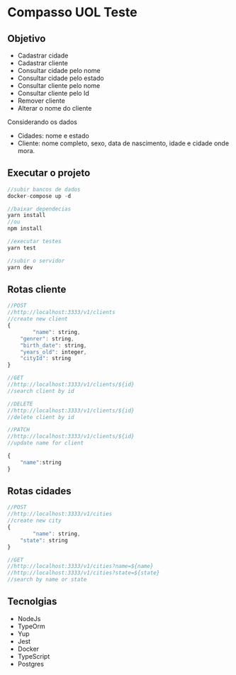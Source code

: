 # Compasso UOL Teste

## Objetivo

-   Cadastrar cidade
-   Cadastrar cliente
-   Consultar cidade pelo nome
-   Consultar cidade pelo estado
-   Consultar cliente pelo nome
-   Consultar cliente pelo Id
-   Remover cliente
-   Alterar o nome do cliente

Considerando os dados

-   Cidades: nome e estado
-   Cliente: nome completo, sexo, data de nascimento, idade e cidade onde mora.

## Executar o projeto

```jsx
//subir bancos de dados
docker-compose up -d

//baixar dependecias
yarn install
//ou
npm install

//executar testes
yarn test

//subir o servidor
yarn dev
```

## Rotas cliente

```js
//POST
//http://localhost:3333/v1/clients
//create new client
{
		"name": string,
    "genrer": string,
    "birth_date": string,
    "years_old": integer,
    "cityId": string
}
```

```js
//GET
//http://localhost:3333/v1/clients/${id}
//search client by id
```

```js
//DELETE
//http://localhost:3333/v1/clients/${id}
//delete client by id
```

```js
//PATCH
//http://localhost:3333/v1/clients/${id}
//update name for client

{
	"name":string
}
```

## Rotas cidades

```js
//POST
//http://localhost:3333/v1/cities
//create new city
{
		"name": string,
    "state": string
}
```

```js
//GET
//http://localhost:3333/v1/cities?name=${name}
//http://localhost:3333/v1/cities?state=${state}
//search by name or state
```

## Tecnolgias

-   NodeJs
-   TypeOrm
-   Yup
-   Jest
-   Docker
-   TypeScript
-   Postgres

